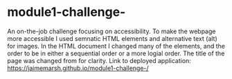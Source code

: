 # module1-challenge-
An on-the-job challenge focusing on accessibility. To make the webpage more accessible I used semnatic HTML elements and alternative text (alt) for images. In the HTML document I changed many of the elements, and the order to be in either a sequential order or a more logial order. 
The title of the page was changed from for clarity.
Link to deployed application: https://jaimemarsh.github.io/module1-challenge-/
<img scr="./assets/images/screenshot.png">